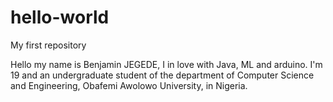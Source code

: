 # hello-world
My first repository

Hello my name is Benjamin JEGEDE, I in love with Java, ML and arduino. I'm 19 and an undergraduate student of the department of Computer Science and Engineering, Obafemi Awolowo University, in Nigeria. 
